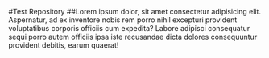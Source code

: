#Test Repository
##Lorem ipsum dolor, sit amet consectetur adipisicing elit. Aspernatur, ad ex inventore nobis rem porro nihil excepturi provident voluptatibus corporis officiis cum expedita? Labore adipisci consequatur sequi porro autem officiis ipsa iste recusandae dicta dolores consequuntur provident debitis, earum quaerat!